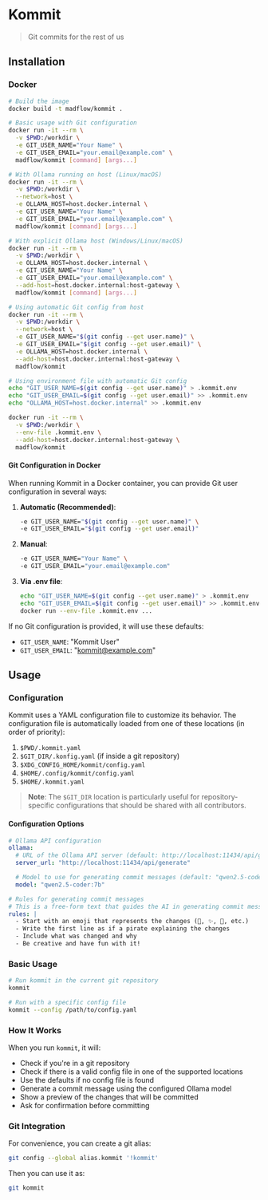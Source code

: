 # Kommit

> Git commits for the rest of us

## Installation

### Docker

```bash
# Build the image
docker build -t madflow/kommit .

# Basic usage with Git configuration
docker run -it --rm \
  -v $PWD:/workdir \
  -e GIT_USER_NAME="Your Name" \
  -e GIT_USER_EMAIL="your.email@example.com" \
  madflow/kommit [command] [args...]

# With Ollama running on host (Linux/macOS)
docker run -it --rm \
  -v $PWD:/workdir \
  --network=host \
  -e OLLAMA_HOST=host.docker.internal \
  -e GIT_USER_NAME="Your Name" \
  -e GIT_USER_EMAIL="your.email@example.com" \
  madflow/kommit [command] [args...]

# With explicit Ollama host (Windows/Linux/macOS)
docker run -it --rm \
  -v $PWD:/workdir \
  -e OLLAMA_HOST=host.docker.internal \
  -e GIT_USER_NAME="Your Name" \
  -e GIT_USER_EMAIL="your.email@example.com" \
  --add-host=host.docker.internal:host-gateway \
  madflow/kommit [command] [args...]

# Using automatic Git config from host
docker run -it --rm \
  -v $PWD:/workdir \
  --network=host \
  -e GIT_USER_NAME="$(git config --get user.name)" \
  -e GIT_USER_EMAIL="$(git config --get user.email)" \
  -e OLLAMA_HOST=host.docker.internal \
  --add-host=host.docker.internal:host-gateway \
  madflow/kommit

# Using environment file with automatic Git config
echo "GIT_USER_NAME=$(git config --get user.name)" > .kommit.env
echo "GIT_USER_EMAIL=$(git config --get user.email)" >> .kommit.env
echo "OLLAMA_HOST=host.docker.internal" >> .kommit.env

docker run -it --rm \
  -v $PWD:/workdir \
  --env-file .kommit.env \
  --add-host=host.docker.internal:host-gateway \
  madflow/kommit
```

#### Git Configuration in Docker

When running Kommit in a Docker container, you can provide Git user configuration in several ways:

1. **Automatic (Recommended)**:

   ```bash
   -e GIT_USER_NAME="$(git config --get user.name)" \
   -e GIT_USER_EMAIL="$(git config --get user.email)"
   ```

2. **Manual**:

   ```bash
   -e GIT_USER_NAME="Your Name" \
   -e GIT_USER_EMAIL="your.email@example.com"
   ```

3. **Via .env file**:
   ```bash
   echo "GIT_USER_NAME=$(git config --get user.name)" > .kommit.env
   echo "GIT_USER_EMAIL=$(git config --get user.email)" >> .kommit.env
   docker run --env-file .kommit.env ...
   ```

If no Git configuration is provided, it will use these defaults:

- `GIT_USER_NAME`: "Kommit User"
- `GIT_USER_EMAIL`: "kommit@example.com"

## Usage

### Configuration

Kommit uses a YAML configuration file to customize its behavior. The configuration file is automatically loaded from one of these locations (in order of priority):

1. `$PWD/.kommit.yaml`
2. `$GIT_DIR/.konfig.yaml` (if inside a git repository)
3. `$XDG_CONFIG_HOME/kommit/config.yaml`
4. `$HOME/.config/kommit/config.yaml`
5. `$HOME/.kommit.yaml`

> **Note**: The `$GIT_DIR` location is particularly useful for repository-specific configurations that should be shared with all contributors.

#### Configuration Options

```yaml
# Ollama API configuration
ollama:
  # URL of the Ollama API server (default: http://localhost:11434/api/generate)
  server_url: "http://localhost:11434/api/generate"

  # Model to use for generating commit messages (default: "qwen2.5-coder:7b")
  model: "qwen2.5-coder:7b"

# Rules for generating commit messages
# This is a free-form text that guides the AI in generating commit messages
rules: |
  - Start with an emoji that represents the changes (🐛, ✨, 🚀, etc.)
  - Write the first line as if a pirate explaining the changes
  - Include what was changed and why
  - Be creative and have fun with it!
```

### Basic Usage

```bash
# Run kommit in the current git repository
kommit

# Run with a specific config file
kommit --config /path/to/config.yaml
```

### How It Works

When you run `kommit`, it will:

- Check if you're in a git repository
- Check if there is a valid config file in one of the supported locations
- Use the defaults if no config file is found
- Generate a commit message using the configured Ollama model
- Show a preview of the changes that will be committed
- Ask for confirmation before committing

### Git Integration

For convenience, you can create a git alias:

```bash
git config --global alias.kommit '!kommit'
```

Then you can use it as:

```bash
git kommit
```
